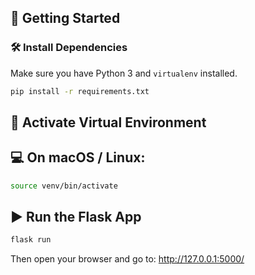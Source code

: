 ## 🚀 Getting Started

### 🛠️ Install Dependencies

Make sure you have Python 3 and `virtualenv` installed.

```bash
pip install -r requirements.txt
```

## 🔧 Activate Virtual Environment
## 💻 On macOS / Linux:
```bash
source venv/bin/activate
```

## ▶️ Run the Flask App
```bash
flask run
```

Then open your browser and go to:
http://127.0.0.1:5000/
